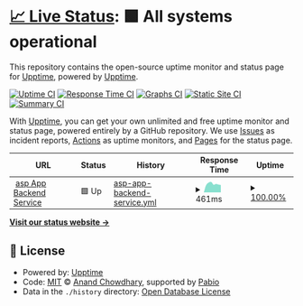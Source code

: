 # [📈 Live Status](https://demo.upptime.js.org): <!--live status--> **🟩 All systems operational**

This repository contains the open-source uptime monitor and status page for [Upptime](https://upptime.js.org), powered by [Upptime](https://github.com/upptime/upptime).

[![Uptime CI](https://github.com/agentsphere/up/workflows/Uptime%20CI/badge.svg)](https://github.com/agentsphere/up/actions?query=workflow%3A%22Uptime+CI%22)
[![Response Time CI](https://github.com/agentsphere/up/workflows/Response%20Time%20CI/badge.svg)](https://github.com/agentsphere/up/actions?query=workflow%3A%22Response+Time+CI%22)
[![Graphs CI](https://github.com/agentsphere/up/workflows/Graphs%20CI/badge.svg)](https://github.com/agentsphere/up/actions?query=workflow%3A%22Graphs+CI%22)
[![Static Site CI](https://github.com/agentsphere/up/workflows/Static%20Site%20CI/badge.svg)](https://github.com/agentsphere/up/actions?query=workflow%3A%22Static+Site+CI%22)
[![Summary CI](https://github.com/agentsphere/up/workflows/Summary%20CI/badge.svg)](https://github.com/agentsphere/up/actions?query=workflow%3A%22Summary+CI%22)

With [Upptime](https://upptime.js.org), you can get your own unlimited and free uptime monitor and status page, powered entirely by a GitHub repository. We use [Issues](https://github.com/upptime/upptime/issues) as incident reports, [Actions](https://github.com/agentsphere/up/actions) as uptime monitors, and [Pages](https://demo.upptime.js.org) for the status page.

<!--start: status pages-->
<!-- This summary is generated by Upptime (https://github.com/upptime/upptime) -->
<!-- Do not edit this manually, your changes will be overwritten -->
<!-- prettier-ignore -->
| URL | Status | History | Response Time | Uptime |
| --- | ------ | ------- | ------------- | ------ |
| <img alt="" src="https://icons.duckduckgo.com/ip3/agents.prod.agentsphere.cloud.ico" height="13"> [asp App Backend Service](https://agents.prod.agentsphere.cloud/) | 🟩 Up | [asp-app-backend-service.yml](https://github.com/agentsphere/up/commits/HEAD/history/asp-app-backend-service.yml) | <details><summary><img alt="Response time graph" src="./graphs/asp-app-backend-service/response-time-week.png" height="20"> 461ms</summary><br><a href="https://status.agentsphere.cloud/history/asp-app-backend-service"><img alt="Response time 478" src="https://img.shields.io/endpoint?url=https%3A%2F%2Fraw.githubusercontent.com%2Fagentsphere%2Fup%2FHEAD%2Fapi%2Fasp-app-backend-service%2Fresponse-time.json"></a><br><a href="https://status.agentsphere.cloud/history/asp-app-backend-service"><img alt="24-hour response time 532" src="https://img.shields.io/endpoint?url=https%3A%2F%2Fraw.githubusercontent.com%2Fagentsphere%2Fup%2FHEAD%2Fapi%2Fasp-app-backend-service%2Fresponse-time-day.json"></a><br><a href="https://status.agentsphere.cloud/history/asp-app-backend-service"><img alt="7-day response time 461" src="https://img.shields.io/endpoint?url=https%3A%2F%2Fraw.githubusercontent.com%2Fagentsphere%2Fup%2FHEAD%2Fapi%2Fasp-app-backend-service%2Fresponse-time-week.json"></a><br><a href="https://status.agentsphere.cloud/history/asp-app-backend-service"><img alt="30-day response time 478" src="https://img.shields.io/endpoint?url=https%3A%2F%2Fraw.githubusercontent.com%2Fagentsphere%2Fup%2FHEAD%2Fapi%2Fasp-app-backend-service%2Fresponse-time-month.json"></a><br><a href="https://status.agentsphere.cloud/history/asp-app-backend-service"><img alt="1-year response time 478" src="https://img.shields.io/endpoint?url=https%3A%2F%2Fraw.githubusercontent.com%2Fagentsphere%2Fup%2FHEAD%2Fapi%2Fasp-app-backend-service%2Fresponse-time-year.json"></a></details> | <details><summary><a href="https://status.agentsphere.cloud/history/asp-app-backend-service">100.00%</a></summary><a href="https://status.agentsphere.cloud/history/asp-app-backend-service"><img alt="All-time uptime 100.00%" src="https://img.shields.io/endpoint?url=https%3A%2F%2Fraw.githubusercontent.com%2Fagentsphere%2Fup%2FHEAD%2Fapi%2Fasp-app-backend-service%2Fuptime.json"></a><br><a href="https://status.agentsphere.cloud/history/asp-app-backend-service"><img alt="24-hour uptime 100.00%" src="https://img.shields.io/endpoint?url=https%3A%2F%2Fraw.githubusercontent.com%2Fagentsphere%2Fup%2FHEAD%2Fapi%2Fasp-app-backend-service%2Fuptime-day.json"></a><br><a href="https://status.agentsphere.cloud/history/asp-app-backend-service"><img alt="7-day uptime 100.00%" src="https://img.shields.io/endpoint?url=https%3A%2F%2Fraw.githubusercontent.com%2Fagentsphere%2Fup%2FHEAD%2Fapi%2Fasp-app-backend-service%2Fuptime-week.json"></a><br><a href="https://status.agentsphere.cloud/history/asp-app-backend-service"><img alt="30-day uptime 100.00%" src="https://img.shields.io/endpoint?url=https%3A%2F%2Fraw.githubusercontent.com%2Fagentsphere%2Fup%2FHEAD%2Fapi%2Fasp-app-backend-service%2Fuptime-month.json"></a><br><a href="https://status.agentsphere.cloud/history/asp-app-backend-service"><img alt="1-year uptime 100.00%" src="https://img.shields.io/endpoint?url=https%3A%2F%2Fraw.githubusercontent.com%2Fagentsphere%2Fup%2FHEAD%2Fapi%2Fasp-app-backend-service%2Fuptime-year.json"></a></details>

<!--end: status pages-->

[**Visit our status website →**](https://demo.upptime.js.org)

## 📄 License

- Powered by: [Upptime](https://github.com/upptime/upptime)
- Code: [MIT](./LICENSE) © [Anand Chowdhary](https://anandchowdhary.com), supported by [Pabio](https://pabio.com)
- Data in the `./history` directory: [Open Database License](https://opendatacommons.org/licenses/odbl/1-0/)
